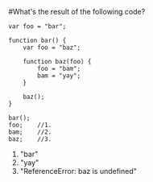 #What's the result of the following code? 
```
var foo = "bar";

function bar() {
	var foo = "baz";

	function baz(foo) {
		foo = "bam";
		bam = "yay";
	}

	baz();
}

bar();
foo;	//1.
bam;	//2. 
baz;	//3.
```
1. "bar"
2. "yay"
3. "ReferenceError: baz is undefined"